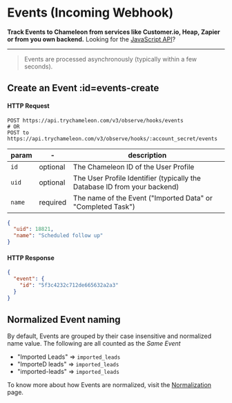# Events (Incoming Webhook)

**Track Events to Chameleon from services like Customer.io, Heap, Zapier or from you own backend.** Looking for the [JavaScript API](js/events.md)?

------

> Events are processed asynchronously (typically within a few seconds).

## Create an Event :id=events-create

#### HTTP Request

```
POST https://api.trychameleon.com/v3/observe/hooks/events
# OR
POST to https://api.trychameleon.com/v3/observe/hooks/:account_secret/events
```

| param | -        | description                                                  |
| ----- | -------- | ------------------------------------------------------------ |
| `id`    | optional | The Chameleon ID of the User Profile                         |
| `uid`   | optional | The User Profile Identifier (typically the Database ID from your backend) |
| `name`  | required | The name of the Event ("Imported Data" or "Completed Task")  |

```json
{
  "uid": 18821,
  "name": "Scheduled follow up"
}
```

#### HTTP Response

```json
{
  "event": {
    "id": "5f3c4232c712de665632a2a3"
  }
}
```

## Normalized Event naming

By default, Events are grouped by their case insensitive and normalized name value. The following are all counted as the _Same Event_

- "Imported Leads" => `imported_leads`
- "ImporteD leads" => `imported_leads`
- "imported-leads" => `imported_leads`

To know more about how Events are normalized, visit the [Normalization](http://concepts/normalization.md?id=events) page.
